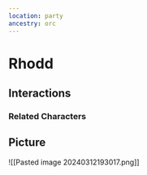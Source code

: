 ```yaml
---
location: party
ancestry: orc
---
```


# Rhodd

## Interactions


### Related Characters

## Picture
![[Pasted image 20240312193017.png]]
